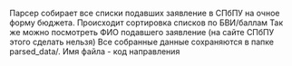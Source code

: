 Парсер собирает все списки подавших заявление в СПбПУ на очное форму бюджета.
Происходит сортировка списков по БВИ/баллам
Так же можно посмотреть ФИО подавшего заявление (на сайте СПбПУ этого сделать нельзя)
Все собранные данные сохраняются в папке parsed_data/. Имя файла - код направления
